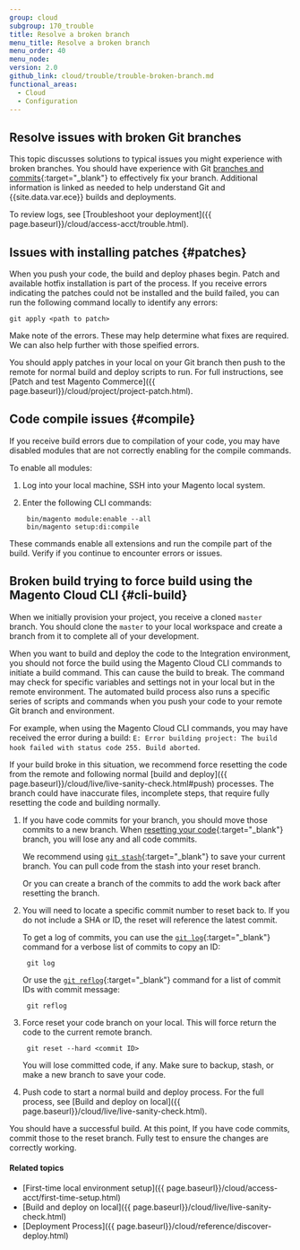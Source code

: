 ```yaml
---
group: cloud
subgroup: 170_trouble
title: Resolve a broken branch
menu_title: Resolve a broken branch
menu_order: 40
menu_node:
version: 2.0
github_link: cloud/trouble/trouble-broken-branch.md
functional_areas:
  - Cloud
  - Configuration
---
```


## Resolve issues with broken Git branches
This topic discusses solutions to typical issues you might experience with broken branches. You should have experience with Git [branches and commits](https://git-scm.com/book/en/v2/Git-Branching-Basic-Branching-and-Merging){:target="_blank"} to effectively fix your branch. Additional information is linked as needed to help understand Git and {{site.data.var.ece}} builds and deployments.

To review logs, see [Troubleshoot your deployment]({{ page.baseurl}}/cloud/access-acct/trouble.html).

## Issues with installing patches {#patches}
When you push your code, the build and deploy phases begin. Patch and available hotfix installation is part of the process. If you receive errors indicating the patches could not be installed and the build failed, you can run the following command locally to identify any errors:

    git apply <path to patch>

Make note of the errors. These may help determine what fixes are required. We can also help further with those speified errors.

You should apply patches in your local on your Git branch then push to the remote for normal build and deploy scripts to run. For full instructions, see [Patch and test Magento Commerce]({{ page.baseurl}}/cloud/project/project-patch.html).

## Code compile issues {#compile}
If you receive build errors due to compilation of your code, you may have disabled modules that are not correctly enabling for the compile commands.

To enable all modules:

1. Log into your local machine, SSH into your Magento local system.
2. Enter the following CLI commands:

        bin/magento module:enable --all
        bin/magento setup:di:compile

These commands enable all extensions and run the compile part of the build. Verify if you continue to encounter errors or issues.

## Broken build trying to force build using the Magento Cloud CLI {#cli-build}
When we initially provision your project, you receive a cloned `master` branch. You should clone the `master` to your local workspace and create a branch from it to complete all of your development.

When you want to build and deploy the code to the Integration environment, you should not force the build using the Magento Cloud CLI commands to initiate a build command. This can cause the build to break. The command may check for specific variables and settings not in your local but in the remote environment. The automated build process also runs a specific series of scripts and commands when you push your code to your remote Git branch and environment.

For example, when using the Magento Cloud CLI commands, you may have received the error during a build: `E: Error building project: The build hook failed with status code 255. Build aborted`.

If your build broke in this situation, we recommend force resetting the code from the remote and following normal [build and deploy]({{ page.baseurl}}/cloud/live/live-sanity-check.html#push) processes. The branch could have inaccurate files, incomplete steps, that require fully resetting the code and building normally.

1. If you have code commits for your branch, you should move those commits to a new branch. When [resetting your code](https://git-scm.com/docs/git-reset){:target="_blank"} branch, you will lose any and all code commits.

    We recommend using [`git stash`](https://git-scm.com/docs/git-stash){:target="_blank"} to save your current branch. You can pull code from the stash into your reset branch.

    Or you can create a branch of the commits to add the work back after resetting the branch.
2. You will need to locate a specific commit number to reset back to. If you do not include a <commit ID> SHA or ID, the reset will reference the latest commit.

    To get a log of commits, you can use the [`git log`](https://git-scm.com/docs/git-log){:target="_blank"} command for a verbose list of commits to copy an ID:

        git log

    Or use the [`git reflog`](https://git-scm.com/docs/git-reflog){:target="_blank"} command for a list of commit IDs with commit message:

        git reflog
3. Force reset your code branch on your local. This will force return the code to the current remote branch.

        git reset --hard <commit ID>

    <div class="bs-callout bs-callout-warning" markdown="1">
    You will lose committed code, if any. Make sure to backup, stash, or make a new branch to save your code.
    </div>
4. Push code to start a normal build and deploy process. For the full process, see [Build and deploy on local]({{ page.baseurl}}/cloud/live/live-sanity-check.html).

You should have a successful build. At this point, If you have code commits, commit those to the reset branch. Fully test to ensure the changes are correctly working.

#### Related topics
* [First-time local environment setup]({{ page.baseurl}}/cloud/access-acct/first-time-setup.html)
* [Build and deploy on local]({{ page.baseurl}}/cloud/live/live-sanity-check.html)
* [Deployment Process]({{ page.baseurl}}/cloud/reference/discover-deploy.html)
